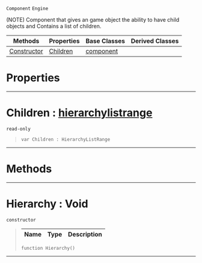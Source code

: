  `Component` `Engine`



(NOTE) Component that gives an game object the ability to have child objects and Contains a list of children.

|Methods|Properties|Base Classes|Derived Classes|
|---|---|---|---|
|[ Constructor](https://github.com/ArendDanielek/ZeroDocsTest/blob/master/code_reference/class_reference/hierarchy.markdown#hierarchy-void)|[ Children](https://github.com/ArendDanielek/ZeroDocsTest/blob/master/code_reference/class_reference/hierarchy.markdown#children-zero-engine-doc)|[component](https://github.com/ArendDanielek/ZeroDocsTest/blob/master/code_reference/class_reference/component.markdown)| |


 #  Properties


---  
 #  Children : [hierarchylistrange](https://github.com/ArendDanielek/ZeroDocsTest/blob/master/code_reference/class_reference/hierarchylistrange.markdown)

 `read-only`

> 
> ``` lang=cpp, name=Zilch
> var Children : HierarchyListRange


---  
 #  Methods


---  
 #  Hierarchy : Void

 `constructor`

> 
> |Name|Type|Description|
> |---|---|---|
> ``` lang=cpp, name=Zilch
> function Hierarchy()
> ``` 


---  
 
  
  
  
  
  
  
  

 